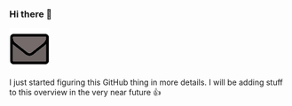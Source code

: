 ### Hi there 👋

[![](./assets/envelope-icon.png)](mailto:geir@geirandersen.com)

I just started figuring this GitHub thing in more details.
I will be adding stuff to this overview in the very near future 👍

<!--
**GAndersenCode/GAndersenCode** is a ✨ _special_ ✨ repository because its `README.md` (this file) appears on your GitHub profile.

Here are some ideas to get you started:

- 🔭 I’m currently working on ...
- 🌱 I’m currently learning ...
- 👯 I’m looking to collaborate on ...
- 🤔 I’m looking for help with ...
- 💬 Ask me about ...
- 📫 How to reach me: ...
- 😄 Pronouns: ...
- ⚡ Fun fact: ...
-->
